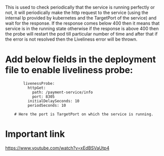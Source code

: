 This is used to check periodically that the service is running perfectly or not, it will periodically make the http request to the service (using the internal Ip provided by kubernetes and the TargetPort of the service) and wait for the response. If the response comes below 400 then it means that service is in the running state otherwise if the response is above 400 then the probe will restart the pod till particular number of time and after that if the error is not resolved then the Liveliness error will be thrown.


# Add below fields in the deployment file to enable liveliness probe:

            livenessProbe:
              httpGet:
                path: /payment-service/info
                port: 8305
              initialDelaySeconds: 10
              periodSeconds: 10

        # Here the port is TargetPort on which the service is running.
        
        
        
# Important link

<https://www.youtube.com/watch?v=xEdBSVaUtp4>